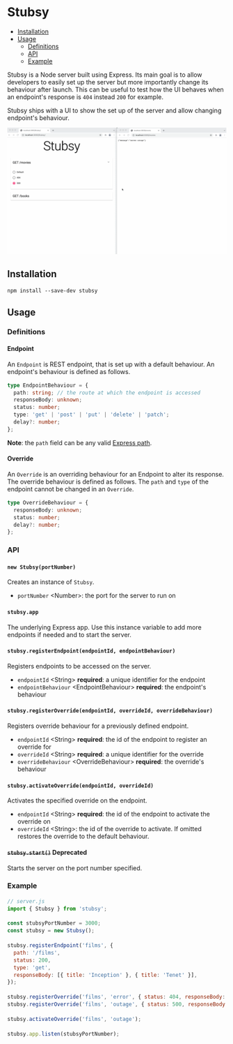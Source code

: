 # Stubsy

* [Installation](#installation)
* [Usage](#usage)
  * [Definitions](#definitions)
  * [API](#api)
  * [Example](#example)

Stubsy is a Node server built using Express. Its main goal is to allow
developers to easily set up the server but more importantly change its
behaviour after launch. This can be useful to test how the UI behaves
when an endpoint's response is `404` instead `200` for example.

Stubsy ships with a UI to show the set up of the server and allow
changing endpoint's behaviour.

![animated demo of Stubsy](./docs/stubsy.gif)

## Installation

```text
npm install --save-dev stubsy
```

## Usage

### Definitions

#### Endpoint

An `Endpoint` is REST endpoint, that is set up with a default
behaviour. An endpoint's behaviour is defined as follows.

```ts
type EndpointBehaviour = {
  path: string; // the route at which the endpoint is accessed
  responseBody: unknown;
  status: number;
  type: 'get' | 'post' | 'put' | 'delete' | 'patch';
  delay?: number;
};
```

**Note**: the `path` field can be any valid
[Express path](http://expressjs.com/en/guide/routing.html#route-paths).

#### Override

An `Override` is an overriding behaviour for an Endpoint to alter its
response. The override behaviour is defined as follows. The `path` and
`type` of the endpoint cannot be changed in an `Override`.

```ts
type OverrideBehaviour = {
  responseBody: unknown;
  status: number;
  delay?: number;
};
```

### API

#### `new Stubsy(portNumber)`

Creates an instance of `Stubsy`.

* `portNumber` \<Number\>: the port for the server to run on

#### `stubsy.app`

The underlying Express app. Use this instance variable to add more endpoints if needed
and to start the server.

#### `stubsy.registerEndpoint(endpointId, endpointBehaviour)`

Registers endpoints to be accessed on the server.

* `endpointId` \<String\> **required**: a unique identifier for the endpoint
* `endpointBehaviour` \<EndpointBehaviour\> **required**: the endpoint's behaviour

#### `stubsy.registerOverride(endpointId, overrideId, overrideBehaviour)`

Registers override behaviour for a previously defined endpoint.

* `endpointId` \<String\> **required**: the id of the endpoint to register
an override for
* `overrideId` \<String\> **required**: a unique identifier for the override
* `overrideBehaviour` \<OverrideBehaviour\> **required**: the override's behaviour

#### `stubsy.activateOverride(endpointId, overrideId)`

Activates the specified override on the endpoint.

* `endpointId` \<String\> **required**: the id of the endpoint to activate
the override on
* `overrideId` \<String\>: the id of the override to activate. If omitted
restores the override to the default behaviour.

#### ~~`stubsy.start()`~~ **Deprecated**

Starts the server on the port number specified.

### Example

```js
// server.js
import { Stubsy } from 'stubsy';

const stubsyPortNumber = 3000;
const stubsy = new Stubsy();

stubsy.registerEndpoint('films', {
  path: '/films',
  status: 200,
  type: 'get',
  responseBody: [{ title: 'Inception' }, { title: 'Tenet' }],
});

stubsy.registerOverride('films', 'error', { status: 404, responseBody: {} });
stubsy.registerOverride('films', 'outage', { status: 500, responseBody: {} });

stubsy.activateOverride('films', 'outage');

stubsy.app.listen(stubsyPortNumber);
```
